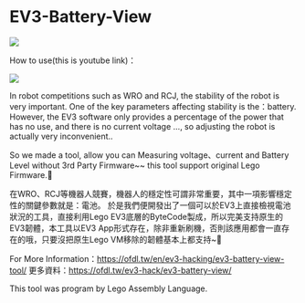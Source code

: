 # EV3-Battery-View
![](https://scontent.ftpe7-4.fna.fbcdn.net/v/t1.0-9/40536717_1673656432745882_1465636471405805568_n.jpg?_nc_cat=107&_nc_ht=scontent.ftpe7-4.fna&oh=2b63315120e163266729c79d65726f43&oe=5D3C0A64)

How to use(this is youtube link)：

[![](http://img.youtube.com/vi/Oxb3aBBStr8/0.jpg)](https://www.youtube.com/watch?v=Oxb3aBBStr8)

In robot competitions such as WRO and RCJ, the stability of the robot is very important. One of the key parameters affecting stability is the：battery.
However, the EV3 software only provides a percentage of the power that has no use, and there is no current voltage …, so adjusting the robot is actually very inconvenient..

So we made a tool, allow you can Measuring voltage、current and Battery Level without 3rd Party Firmware~~
this tool support original Lego Firmware.🎉

在WRO、RCJ等機器人競賽，機器人的穩定性可謂非常重要，其中一項影響穩定性的關鍵參數就是：電池。
於是我們便開發出了一個可以於EV3上直接檢視電池狀況的工具，直接利用Lego EV3底層的ByteCode製成，所以完美支持原生的EV3韌體，本工具以EV3 App形式存在，除非重新刷機，否則該應用都會一直存在的哦，只要沒把原生Lego VM移除的韌體基本上都支持~🎉

For More Information：https://ofdl.tw/en/ev3-hacking/ev3-battery-view-tool/
更多資料：https://ofdl.tw/ev3-hack/ev3-battery-view/

This tool was program by Lego Assembly Language.


